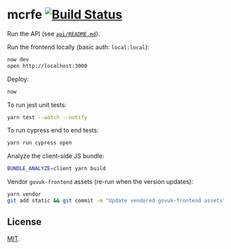 # mcrfe [![Build Status](https://travis-ci.org/tvararu/mcrfe.svg?branch=master)](https://travis-ci.org/tvararu/mcrfe)

Run the API (see [`api/README.md`](api/README.md)).

Run the frontend locally (basic auth: `local:local`):

```bash
now dev
open http://localhost:3000
```

Deploy:

```bash
now
```

To run jest unit tests:

```bash
yarn test --watch --notify
```

To run cypress end to end tests:

```bash
yarn run cypress open
```

Analyze the client-side JS bundle:

```bash
BUNDLE_ANALYZE=client yarn build
```

Vendor `govuk-frontend` assets (re-run when the version updates):

```bash
yarn vendor
git add static && git commit -m "Update vendored govuk-frontend assets"
```

## License

[MIT](LICENSE.txt).
